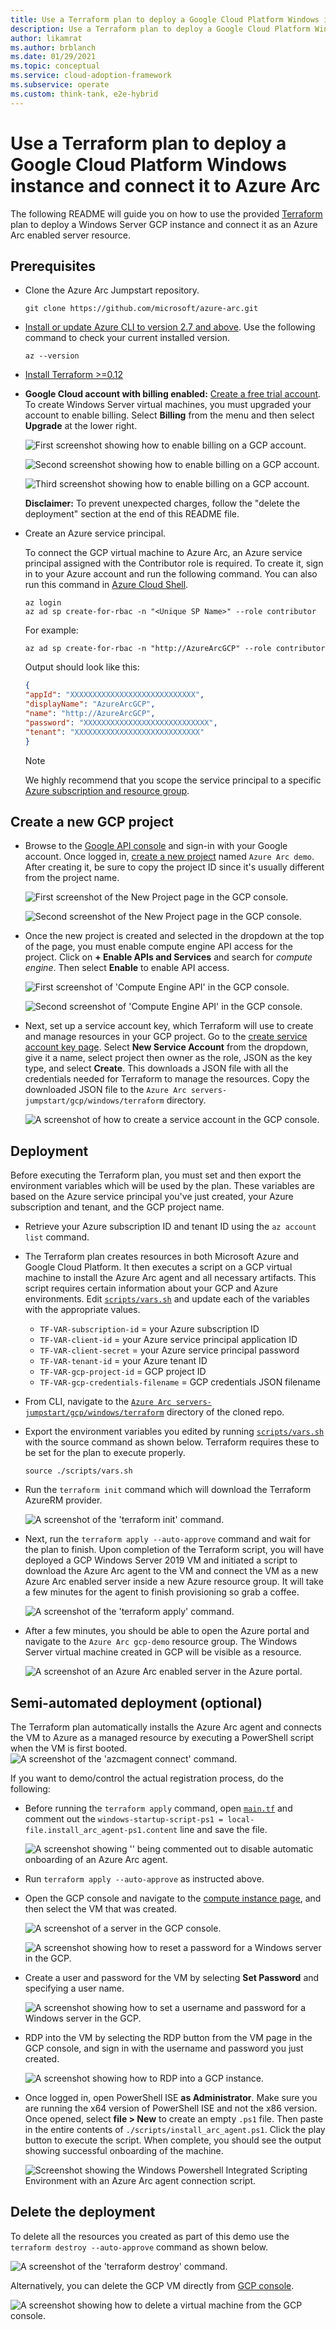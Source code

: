 ```yaml
---
title: Use a Terraform plan to deploy a Google Cloud Platform Windows instance and connect it to Azure Arc
description: Use a Terraform plan to deploy a Google Cloud Platform Windows instance and connect it to Azure Arc.
author: likamrat
ms.author: brblanch
ms.date: 01/29/2021
ms.topic: conceptual
ms.service: cloud-adoption-framework
ms.subservice: operate
ms.custom: think-tank, e2e-hybrid
---
```


# Use a Terraform plan to deploy a Google Cloud Platform Windows instance and connect it to Azure Arc

The following README will guide you on how to use the provided [Terraform](https://www.terraform.io/) plan to deploy a Windows Server GCP instance and connect it as an Azure Arc enabled server resource.

## Prerequisites

- Clone the Azure Arc Jumpstart repository.

    ```console
    git clone https://github.com/microsoft/azure-arc.git
    ```

- [Install or update Azure CLI to version 2.7 and above](/cli/azure/install-azure-cli). Use the following command to check your current installed version.

  ```console
  az --version
  ```

- [Install Terraform >=0.12](https://learn.hashicorp.com/terraform/getting-started/install.html)

- **Google Cloud account with billing enabled:** [Create a free trial account](https://cloud.google.com/free). To create Windows Server virtual machines, you must upgraded your account to enable billing. Select **Billing** from the menu and then select **Upgrade** at the lower right.

    ![First screenshot showing how to enable billing on a GCP account.](./img/gcp-windows/billing-1.png)

    ![Second screenshot showing how to enable billing on a GCP account.](./img/gcp-windows/billing-2.png)

    ![Third screenshot showing how to enable billing on a GCP account.](./img/gcp-windows/billing-3.png)

    **Disclaimer:** To prevent unexpected charges, follow the "delete the deployment" section at the end of this README file.

- Create an Azure service principal.

    To connect the GCP virtual machine to Azure Arc, an Azure service principal assigned with the Contributor role is required. To create it, sign in to your Azure account and run the following command. You can also run this command in [Azure Cloud Shell](https://shell.azure.com/).

    ```console
    az login
    az ad sp create-for-rbac -n "<Unique SP Name>" --role contributor
    ```

    For example:

    ```console
    az ad sp create-for-rbac -n "http://AzureArcGCP" --role contributor
    ```

    Output should look like this:

    ```json
    {
    "appId": "XXXXXXXXXXXXXXXXXXXXXXXXXXXX",
    "displayName": "AzureArcGCP",
    "name": "http://AzureArcGCP",
    "password": "XXXXXXXXXXXXXXXXXXXXXXXXXXXX",
    "tenant": "XXXXXXXXXXXXXXXXXXXXXXXXXXXX"
    }
    ```

    > [!NOTE]
    > We highly recommend that you scope the service principal to a specific [Azure subscription and resource group](/cli/azure/ad/sp).

## Create a new GCP project

- Browse to the [Google API console](https://console.cloud.google.com) and sign-in with your Google account. Once logged in, [create a new project](https://cloud.google.com/resource-manager/docs/creating-managing-projects) named `Azure Arc demo`. After creating it, be sure to copy the project ID since it's usually different from the project name.

    ![First screenshot of the **New Project** page in the GCP console.](./img/gcp-windows/new-project-1.png)

    ![Second screenshot of the **New Project** page in the GCP console.](./img/gcp-windows/new-project-2.png)

- Once the new project is created and selected in the dropdown at the top of the page, you must enable compute engine API access for the project. Click on **+ Enable APIs and Services** and search for *compute engine*. Then select **Enable** to enable API access.

    ![First screenshot of 'Compute Engine API' in the GCP console.](./img/gcp-windows/comp-eng-api-1.png)

    ![Second screenshot of 'Compute Engine API' in the GCP console.](./img/gcp-windows/comp-eng-api-2.png)

- Next, set up a service account key, which Terraform will use to create and manage resources in your GCP project. Go to the [create service account key page](https://console.cloud.google.com/apis/credentials/serviceaccountkey). Select **New Service Account** from the dropdown, give it a name, select project then owner as the role, JSON as the key type, and select **Create**. This downloads a JSON file with all the credentials needed for Terraform to manage the resources. Copy the downloaded JSON file to the `Azure Arc servers-jumpstart/gcp/windows/terraform` directory.

    ![A screenshot of how to create a service account in the GCP console.](./img/gcp-windows/svc-account.png)

## Deployment

Before executing the Terraform plan, you must set and then export the environment variables which will be used by the plan. These variables are based on the Azure service principal you've just created, your Azure subscription and tenant, and the GCP project name.

- Retrieve your Azure subscription ID and tenant ID using the `az account list` command.

- The Terraform plan creates resources in both Microsoft Azure and Google Cloud Platform. It then executes a script on a GCP virtual machine to install the Azure Arc agent and all necessary artifacts. This script requires certain information about your GCP and Azure environments. Edit [`scripts/vars.sh`](https://github.com/microsoft/azure-arc/blob/main/azure-arc-servers-jumpstart/gcp/windows/terraform/scripts/vars.sh) and update each of the variables with the appropriate values.

  - `TF-VAR-subscription-id` = your Azure subscription ID
  - `TF-VAR-client-id` = your Azure service principal application ID
  - `TF-VAR-client-secret` = your Azure service principal password
  - `TF-VAR-tenant-id` = your Azure tenant ID
  - `TF-VAR-gcp-project-id` = GCP project ID
  - `TF-VAR-gcp-credentials-filename` = GCP credentials JSON filename

- From CLI, navigate to the [`Azure Arc servers-jumpstart/gcp/windows/terraform`](https://github.com/microsoft/azure-arc/tree/main/azure-arc-servers-jumpstart/gcp/windows/terraform) directory of the cloned repo.

- Export the environment variables you edited by running [`scripts/vars.sh`](https://github.com/microsoft/azure-arc/blob/main/azure-arc-servers-jumpstart/gcp/windows/terraform/scripts/vars.sh) with the source command as shown below. Terraform requires these to be set for the plan to execute properly.

    ```console
    source ./scripts/vars.sh
    ```

- Run the `terraform init` command which will download the Terraform AzureRM provider.

    ![A screenshot of the 'terraform init' command.](./img/gcp-windows/terraform-init.png)

- Next, run the `terraform apply --auto-approve` command and wait for the plan to finish. Upon completion of the Terraform script, you will have deployed a GCP Windows Server 2019 VM and initiated a script to download the Azure Arc agent to the VM and connect the VM as a new Azure Arc enabled server inside a new Azure resource group. It will take a few minutes for the agent to finish provisioning so grab a coffee.

    ![A screenshot of the 'terraform apply' command.](./img/gcp-windows/terraform-apply.png)

- After a few minutes, you should be able to open the Azure portal and navigate to the `Azure Arc gcp-demo` resource group. The Windows Server virtual machine created in GCP will be visible as a resource.

    ![A screenshot of an Azure Arc enabled server in the Azure portal.](./img/gcp-windows/server.png)

## Semi-automated deployment (optional)

The Terraform plan automatically installs the Azure Arc agent and connects the VM to Azure as a managed resource by executing a PowerShell script when the VM is first booted.
    ![A screenshot of the 'azcmagent connect' command.](./img/gcp-windows/azcmagent-connect.png)

If you want to demo/control the actual registration process, do the following:

- Before running the `terraform apply` command, open [`main.tf`](https://github.com/microsoft/azure-arc/blob/main/azure-arc-servers-jumpstart/gcp/windows/terraform/main.tf) and comment out the `windows-startup-script-ps1 = local-file.install_arc_agent-ps1.content` line and save the file.

    ![A screenshot showing '' being commented out to disable automatic onboarding of an Azure Arc agent.](./img/gcp-windows/main-tf.png)

- Run `terraform apply --auto-approve` as instructed above.

- Open the GCP console and navigate to the [compute instance page](https://console.cloud.google.com/compute/instances), and then select the VM that was created.

    ![A screenshot of a server in the GCP console.](./img/gcp-windows/gcp-server.png)

    ![A screenshot showing how to reset a password for a Windows server in the GCP.](./img/gcp-windows/reset-password.png)

- Create a user and password for the VM by selecting **Set Password** and specifying a user name.

    ![A screenshot showing how to set a username and password for a Windows server in the GCP.](./img/gcp-windows/name-pword.png)

- RDP into the VM by selecting the RDP button from the VM page in the GCP console, and sign in with the username and password you just created.

    ![A screenshot showing how to RDP into a GCP instance.](./img/gcp-windows/gcp-rdp.png)

- Once logged in, open PowerShell ISE **as Administrator**. Make sure you are running the x64 version of PowerShell ISE and not the x86 version. Once opened, select **file > New** to create an empty `.ps1` file. Then paste in the entire contents of `./scripts/install_arc_agent.ps1`. Click the play button to execute the script. When complete, you should see the output showing successful onboarding of the machine.

    ![Screenshot showing the Windows Powershell Integrated Scripting Environment with an Azure Arc agent connection script.](./img/gcp-windows/ise-script.png)

## Delete the deployment

To delete all the resources you created as part of this demo use the `terraform destroy --auto-approve` command as shown below.

  ![A screenshot of the 'terraform destroy' command.](./img/gcp-windows/terraform-destroy.png)

Alternatively, you can delete the GCP VM directly from [GCP console](https://console.cloud.google.com/compute/instances).

  ![A screenshot showing how to delete a virtual machine from the GCP console.](./img/gcp-windows/delete-vm.png)
